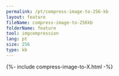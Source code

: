 ```yaml
---
permalink: /pt/compress-image-to-256-kb
layout: feature
fileName: compress-image-to-256kb
folderName: feature
tool: imgcompression
lang: pt
size: 256
type: kb
---
```


{%- include compress-image-to-X.html -%}
